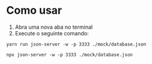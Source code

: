 # Como usar

1. Abra uma nova aba no terminal
2. Execute o seguinte comando:

```
yarn run json-server -w -p 3333 ./mock/database.json

```

```
npx json-server -w -p 3333 ./mock/database.json

```
